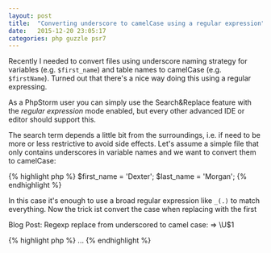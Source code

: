 ```yaml
---
layout: post
title:  "Converting underscore to camelCase using a regular expression"
date:   2015-12-20 23:05:17
categories: php guzzle psr7
---
```


Recently I needed to convert files using underscore naming strategy for variables (e.g. `$first_name`) and
table names to camelCase (e.g. `$firstName`). Turned out that there's a nice way doing this using a regular
expressing.

<!-- more -->

As a PhpStorm user you can simply use the Search&Replace feature with the *regular expression* mode enabled, but
every other advanced IDE or editor should support this. 

The search term depends a little bit from the surroundings, i.e. if need to be more or less restrictive to avoid
side effects. Let's assume a simple file that only contains underscores in variable names and we want to convert
them to camelCase:

{% highlight php %}
$first_name = 'Dexter';
$last_name = 'Morgan';
{% endhighlight %}

In this case it's enough to use a broad regular expression like  `_(.)` to match everything. Now the trick ist
convert the case when replacing with the first

Blog Post: Regexp replace from underscored to camel case:  => \U$1


{% highlight php %}
...
{% endhighlight %}


